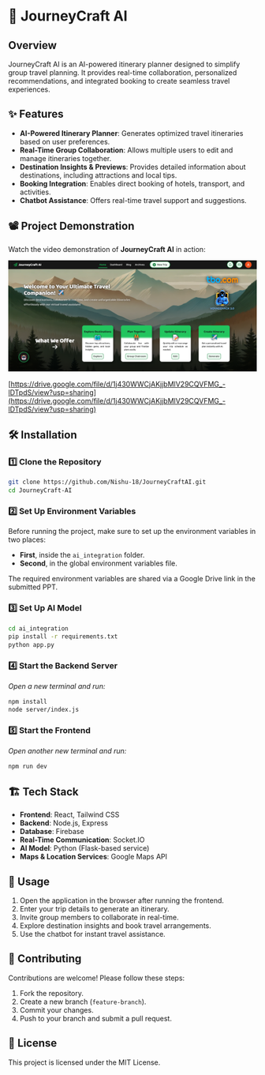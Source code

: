 # 🚀 JourneyCraft AI

## Overview
JourneyCraft AI is an AI-powered itinerary planner designed to simplify group travel planning. It provides real-time collaboration, personalized recommendations, and integrated booking to create seamless travel experiences.

## ✨ Features
- **AI-Powered Itinerary Planner**: Generates optimized travel itineraries based on user preferences.
- **Real-Time Group Collaboration**: Allows multiple users to edit and manage itineraries together.
- **Destination Insights & Previews**: Provides detailed information about destinations, including attractions and local tips.
- **Booking Integration**: Enables direct booking of hotels, transport, and activities.
- **Chatbot Assistance**: Offers real-time travel support and suggestions.

## 📽️ Project Demonstration

Watch the video demonstration of **JourneyCraft AI** in action:  

[![Watch the Video](https://github.com/Akshat7garg/JourneyCraft-AI/blob/main/public/Landing_page.png)](https://drive.google.com/file/d/1j430WWCjAKjjbMlV29CQVFMG_-lDTpdS/view?usp=sharing)

[https://drive.google.com/file/d/1j430WWCjAKjjbMlV29CQVFMG_-lDTpdS/view?usp=sharing](https://drive.google.com/file/d/1j430WWCjAKjjbMlV29CQVFMG_-lDTpdS/view?usp=sharing)

## 🛠 Installation

### 1️⃣ Clone the Repository
```sh
git clone https://github.com/Nishu-18/JourneyCraftAI.git
cd JourneyCraft-AI
```

### 2️⃣ Set Up Environment Variables
Before running the project, make sure to set up the environment variables in two places:

- **First**, inside the `ai_integration` folder.
- **Second**, in the global environment variables file.

The required environment variables are shared via a Google Drive link in the submitted PPT.

### 3️⃣ Set Up AI Model
```sh
cd ai_integration
pip install -r requirements.txt
python app.py
```

### 4️⃣ Start the Backend Server
_Open a new terminal and run:_
```sh
npm install
node server/index.js
```

### 5️⃣ Start the Frontend
_Open another new terminal and run:_
```sh
npm run dev
```

## 🏗 Tech Stack
- **Frontend**: React, Tailwind CSS
- **Backend**: Node.js, Express
- **Database**: Firebase
- **Real-Time Communication**: Socket.IO
- **AI Model**: Python (Flask-based service)
- **Maps & Location Services**: Google Maps API

## 🚀 Usage
1. Open the application in the browser after running the frontend.
2. Enter your trip details to generate an itinerary.
3. Invite group members to collaborate in real-time.
4. Explore destination insights and book travel arrangements.
5. Use the chatbot for instant travel assistance.

## 🤝 Contributing
Contributions are welcome! Please follow these steps:
1. Fork the repository.
2. Create a new branch (`feature-branch`).
3. Commit your changes.
4. Push to your branch and submit a pull request.

## 📜 License
This project is licensed under the MIT License.

